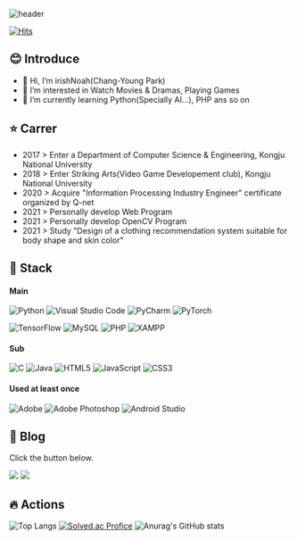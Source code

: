 ![header](https://capsule-render.vercel.app/api?type=slice&color=auto&height=200&section=header&text=IrishNoah&fontAlignY=50&desc=Junior%20Programmer&descAlignY=90&fontSize=90&fontColor=000000)

[![Hits](https://hits.seeyoufarm.com/api/count/incr/badge.svg?url=https%3A%2F%2Fgithub.com%2FirishNoah&count_bg=%2379C83D&title_bg=%23DB0ED2&icon=&icon_color=%23E7E7E7&title=hits&edge_flat=false)](https://hits.seeyoufarm.com)

:blush: Introduce 
---------
- 👋 Hi, I’m irishNoah(Chang-Young Park)
- 👀 I’m interested in Watch Movies & Dramas, Playing Games
- 🌱 I’m currently learning Python(Specially AI...), PHP ans so on

:star: Carrer
------
- 2017 > Enter a Department of Computer Science & Engineering, Kongju National University
- 2018 > Enter Striking Arts(Video Game Developement club), Kongju National University
- 2020 > Acquire "Information Processing Industry Engineer" certificate organized by Q-net
- 2021 > Personally develop Web Program
- 2021 > Personally develop OpenCV Program
- 2021 > Study "Design of a clothing recommendation system suitable for body shape and skin color"

:rocket: Stack
-----
#### Main
![Python](https://img.shields.io/badge/Python-3776AB.svg?&style=for-the-badge&logo=Python&logoColor=yellow)
![Visual Studio Code](https://img.shields.io/badge/Visual%20Studio%20Code-007ACC.svg?&style=for-the-badge&logo=Visual%20Studio%20Code&logoColor=white)
![PyCharm](https://img.shields.io/badge/PyCharm-000000.svg?&style=for-the-badge&logo=PyCharm&logoColor=white)
![PyTorch](https://img.shields.io/badge/PyTorch-EE4C2C.svg?&style=for-the-badge&logo=PyTorch&logoColor=white)

![TensorFlow](https://img.shields.io/badge/TensorFlow-FF6F00.svg?&style=for-the-badge&logo=TensorFlow&logoColor=white)
![MySQL](https://img.shields.io/badge/MySQL-4479A1.svg?&style=for-the-badge&logo=MySQL&logoColor=white)
![PHP](https://img.shields.io/badge/PHP-777BB4.svg?&style=for-the-badge&logo=PHP&logoColor=white)
![XAMPP](https://img.shields.io/badge/XAMPP-FB7A24.svg?&style=for-the-badge&logo=XAMPP&logoColor=white)

#### Sub
![C](https://img.shields.io/badge/C-A8B9CC.svg?&style=for-the-badge&logo=C&logoColor=white)
![Java](https://img.shields.io/badge/Java-007396.svg?&style=for-the-badge&logo=Java&logoColor=white)
![HTML5](https://img.shields.io/badge/HTML5-E34F26.svg?&style=for-the-badge&logo=HTML5&logoColor=white)
![JavaScript](https://img.shields.io/badge/JavaScript-F7DF1E.svg?&style=for-the-badge&logo=JavaScript&logoColor=white)
![CSS3](https://img.shields.io/badge/CSS3-1572B6.svg?&style=for-the-badge&logo=CSS3&logoColor=white)

#### Used at least once
![Adobe](https://img.shields.io/badge/Adobe-FF0000.svg?&style=for-the-badge&logo=Adobe&logoColor=white)
![Adobe Photoshop](https://img.shields.io/badge/Adobe%20Photoshop-31A8FF.svg?&style=for-the-badge&logo=Adobe%20Photoshop&logoColor=white)
![Android Studio](https://img.shields.io/badge/Android%20Studio-3DDC84.svg?&style=for-the-badge&logo=Android%20Studio&logoColor=white)

👀 Blog
----
Click the button below.

<a href="https://velog.io/@irish"><img src="https://img.shields.io/badge/Velog-3DDC84?style=flat-square&logo=Blogger&logoColor=white"/></a>
<a href="https://blog.naver.com/park_ckddud"><img src="https://img.shields.io/badge/Naver-03C75A?style=flat-square&logo=Blogger&logoColor=white"/></a>



:fire: Actions
-------
![Top Langs](https://github-readme-stats.vercel.app/api/top-langs/?username=irishNoah&layout=compact&theme=tokyonight)
[![Solved.ac Profice](http://mazassumnida.wtf/api/v2/generate_badge?boj=ckddud)](https://solved.ac/{handle})
![Anurag's GitHub stats](https://github-readme-stats.vercel.app/api?username=irishNoah&show_icons=true&theme=tokyonight)





<!---
irishNoah/irishNoah is a ✨ special ✨ repository because its `README.md` (this file) appears on your GitHub profile.
You can click the Preview link to take a look at your changes.
--->
